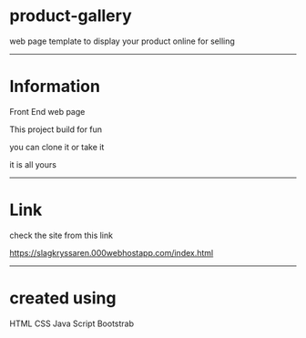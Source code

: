# product-gallery
web page template to display your product online for selling

------------------------------------------------

# Information

Front End web page

This project build for fun

you can clone it or take it

it is all yours

------------------------------------------------
# Link

check the site from this link

https://slagkryssaren.000webhostapp.com/index.html


------------------------------------------------

# created using

HTML
CSS
Java Script
Bootstrab
